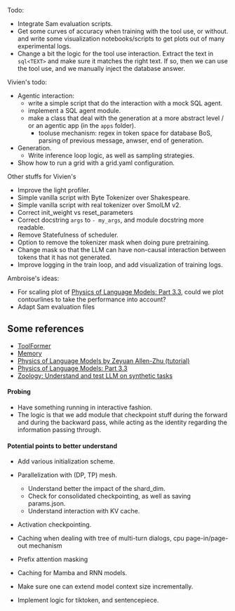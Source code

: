 
Todo:
- Integrate Sam evaluation scripts.
- Get some curves of accuracy when training with the tool use, or without. and write some visualization notebooks/scripts to get plots out of many experimental logs.
- Change a bit the logic for the tool use interaction. Extract the text in ```sql<TEXT>``` and make sure it matches the right text. If so, then we can use the tool use, and we manually inject the database answer.

Vivien's todo:
- Agentic interaction:
    - write a simple script that do the interaction with a mock SQL agent.
    - implement a SQL agent module.
    - make a class that deal with the generation at a more abstract level / or an agentic app (in the `apps` folder).
        - tooluse mechanism: regex in token space for database BoS, parsing of previous message, anwser, end of generation.
- Generation.
    - Write inference loop logic, as well as sampling strategies.
- Show how to run a grid with a grid.yaml configuration.

Other stuffs for Vivien's
- Improve the light profiler.
- Simple vanilla script with Byte Tokenizer over Shakespeare.
- Simple vanilla script with real tokenizer over SmolLM v2.
- Correct init_weight vs reset_parameters
- Correct docstring `args` to `- my_args`, and module docstring more readable.
- Remove Statefulness of scheduler.
- Option to remove the tokenizer mask when doing pure pretraining.
- Change mask so that the LLM can have non-causal interaction between tokens that it has not generated.
- Improve logging in the train loop, and add visualization of training logs.

Ambroise's ideas:
- For scaling plot of [Physics of Language Models: Part 3.3](https://arxiv.org/pdf/2404.05405), could we plot contourlines to take the performance into account?
- Adapt Sam evaluation files

## Some references
- [ToolFormer](https://arxiv.org/pdf/2302.04761)
- [Memory](https://arxiv.org/pdf/2407.01178v1)
- [Physics of Language Models by Zeyuan Allen-Zhu (tutorial)](https://www.youtube.com/watch?v=yBL7J0kgldU)
- [Physics of Language Models: Part 3.3](https://arxiv.org/pdf/2404.05405)
- [Zoology: Understand and test LLM on synthetic tasks](https://github.com/HazyResearch/zoology)

#### Probing
- Have something running in interactive fashion.
- The logic is that we add module that checkpoint stuff during the forward and during the backward pass, while acting as the identity regarding the information passing through.

#### Potential points to better understand
- Add various initialization scheme.

- Parallelization with (DP, TP) mesh.
    - Understand better the impact of the shard_dim.
    - Check for consolidated checkpointing, as well as saving params.json.
    - Understand interaction with KV cache.

- Activation checkpointing.

- Caching when dealing with tree of multi-turn dialogs, cpu page-in/page-out mechanism
- Prefix attention masking 

- Caching for Mamba and RNN models.

- Make sure one can extend model context size incrementally.

- Implement logic for tiktoken, and sentencepiece.
